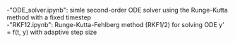 -"ODE_solver.ipynb": simle second-order ODE solver using the Runge-Kutta method with a fixed timestep\
-"RKF12.ipynb": Runge-Kutta-Fehlberg method (RKF1/2) for solving ODE y' = f(t, y) with adaptive step size
